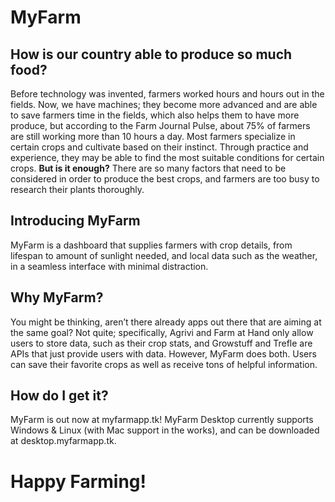 # MyFarm
## How is our country able to produce so much food?
Before technology was invented, farmers worked hours and hours out in the fields.
Now, we have machines; they become more advanced and are able to save farmers time in the fields, which also helps them to have more produce, but according to the Farm Journal Pulse, about 75% of farmers are still working more than 10 hours a day.
Most farmers specialize in certain crops and cultivate based on their instinct.
Through practice and experience, they may be able to find the most suitable conditions for certain crops.
**But is it enough?**
There are so many factors that need to be considered in order to produce the best crops, and farmers are too busy to research their plants thoroughly.
## Introducing MyFarm
MyFarm is a dashboard that supplies farmers with crop details, from lifespan to amount of sunlight needed, and local data such as the weather, in a seamless interface with minimal distraction.
## Why MyFarm?
You might be thinking, aren’t there already apps out there that are aiming at the same goal?
Not quite; specifically, Agrivi and Farm at Hand only allow users to store data, such as their crop stats, and Growstuff and Trefle are APIs that just provide users with data.
However, MyFarm does both. Users can save their favorite crops as well as receive tons of helpful information.
## How do I get it?
MyFarm is out now at myfarmapp.tk! MyFarm Desktop currently supports Windows & Linux (with Mac support in the works), and can be downloaded at desktop.myfarmapp.tk.
# Happy Farming!
